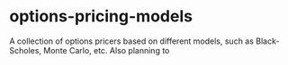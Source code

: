 # options-pricing-models
A collection of options pricers based on different models, such as Black-Scholes, Monte Carlo, etc. Also planning to 

